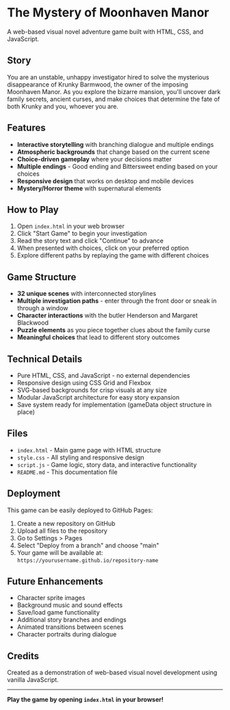 # The Mystery of Moonhaven Manor

A web-based visual novel adventure game built with HTML, CSS, and JavaScript.

## Story

You are an unstable, unhappy investigator hired to solve the mysterious disappearance of Krunky Barmwood, the owner of the imposing Moonhaven Manor. As you explore the bizarre mansion, you'll uncover dark family secrets, ancient curses, and make choices that determine the fate of both Krunky and you, whoever you are.

## Features

- **Interactive storytelling** with branching dialogue and multiple endings
- **Atmospheric backgrounds** that change based on the current scene
- **Choice-driven gameplay** where your decisions matter
- **Multiple endings** - Good ending and Bittersweet ending based on your choices
- **Responsive design** that works on desktop and mobile devices
- **Mystery/Horror theme** with supernatural elements

## How to Play

1. Open `index.html` in your web browser
2. Click "Start Game" to begin your investigation
3. Read the story text and click "Continue" to advance
4. When presented with choices, click on your preferred option
5. Explore different paths by replaying the game with different choices

## Game Structure

- **32 unique scenes** with interconnected storylines
- **Multiple investigation paths** - enter through the front door or sneak in through a window
- **Character interactions** with the butler Henderson and Margaret Blackwood
- **Puzzle elements** as you piece together clues about the family curse
- **Meaningful choices** that lead to different story outcomes

## Technical Details

- Pure HTML, CSS, and JavaScript - no external dependencies
- Responsive design using CSS Grid and Flexbox
- SVG-based backgrounds for crisp visuals at any size
- Modular JavaScript architecture for easy story expansion
- Save system ready for implementation (gameData object structure in place)

## Files

- `index.html` - Main game page with HTML structure
- `style.css` - All styling and responsive design
- `script.js` - Game logic, story data, and interactive functionality
- `README.md` - This documentation file

## Deployment

This game can be easily deployed to GitHub Pages:

1. Create a new repository on GitHub
2. Upload all files to the repository
3. Go to Settings > Pages
4. Select "Deploy from a branch" and choose "main"
5. Your game will be available at: `https://yourusername.github.io/repository-name`

## Future Enhancements

- Character sprite images
- Background music and sound effects
- Save/load game functionality
- Additional story branches and endings
- Animated transitions between scenes
- Character portraits during dialogue

## Credits

Created as a demonstration of web-based visual novel development using vanilla JavaScript.

---

**Play the game by opening `index.html` in your browser!**
